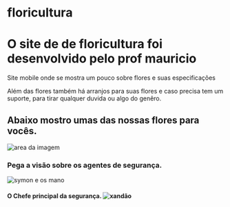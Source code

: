 # floricultura
<div>
    <h1>O site de de floricultura foi desenvolvido pelo prof mauricio</h1>
    <p> Site mobile onde se mostra um pouco sobre flores e suas especificações</p>
    <p> Além das flores também há arranjos para suas flores e caso precisa tem um suporte, para tirar qualquer duvida ou algo do genêro.</p>
        <h2> Abaixo mostro umas das nossas flores para vocês.</h2>
            <img src="https://img.freepik.com/fotos-gratis/close-up-de-uma-flor-roxa_181624-25863.jpg?w=2000" alt="area da imagem">
            <h3> Pega a visão sobre os agentes de segurança.</h3>  
            <img src="https://www.fatosdesconhecidos.com.br/wp-content/uploads/2017/12/terry-crews-bra.jpg" alt= "symon e os mano">
            <h4> O Chefe principal da segurança.
            <img src="https://images.uncyc.org/pt/thumb/f/fd/Xandão_Live.jpg/300px-Xandão_Live.jpg" alt="xandão"> 
</div>
